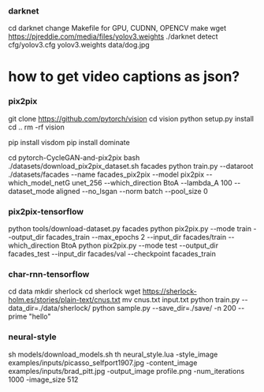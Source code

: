 
### darknet
cd darknet
change Makefile for GPU, CUDNN, OPENCV
make
wget https://pjreddie.com/media/files/yolov3.weights
./darknet detect cfg/yolov3.cfg yolov3.weights data/dog.jpg
# how to get video captions as json?



### pix2pix



git clone https://github.com/pytorch/vision
cd vision
python setup.py install
cd ..
rm -rf vision


pip install visdom
pip install dominate


cd pytorch-CycleGAN-and-pix2pix
bash ./datasets/download_pix2pix_dataset.sh facades
python train.py --dataroot ./datasets/facades --name facades_pix2pix --model pix2pix --which_model_netG unet_256 --which_direction BtoA --lambda_A 100 --dataset_mode aligned --no_lsgan --norm batch --pool_size 0



### pix2pix-tensorflow
python tools/download-dataset.py facades
python pix2pix.py  --mode train  --output_dir facades_train  --max_epochs 2 --input_dir facades/train --which_direction BtoA
python pix2pix.py  --mode test --output_dir facades_test --input_dir facades/val --checkpoint facades_train


### char-rnn-tensorflow
cd data
mkdir sherlock
cd sherlock
wget https://sherlock-holm.es/stories/plain-text/cnus.txt
mv cnus.txt input.txt
python train.py --data_dir=./data/sherlock/
python sample.py --save_dir=./save/ -n 200 --prime "hello"


### neural-style

sh models/download_models.sh
th neural_style.lua -style_image examples/inputs/picasso_selfport1907.jpg -content_image examples/inputs/brad_pitt.jpg -output_image profile.png -num_iterations 1000 -image_size 512 


